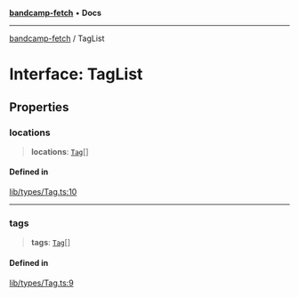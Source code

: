 [**bandcamp-fetch**](../README.md) • **Docs**

***

[bandcamp-fetch](../README.md) / TagList

# Interface: TagList

## Properties

### locations

> **locations**: [`Tag`](Tag.md)[]

#### Defined in

[lib/types/Tag.ts:10](https://github.com/patrickkfkan/bandcamp-fetch/blob/e4cb82348d4aab387354625a2433077d57362f73/src/lib/types/Tag.ts#L10)

***

### tags

> **tags**: [`Tag`](Tag.md)[]

#### Defined in

[lib/types/Tag.ts:9](https://github.com/patrickkfkan/bandcamp-fetch/blob/e4cb82348d4aab387354625a2433077d57362f73/src/lib/types/Tag.ts#L9)

